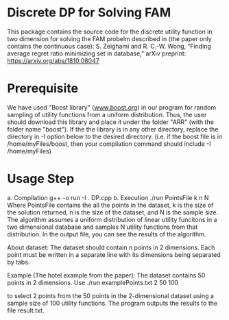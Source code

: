 # Discrete DP for Solving FAM
This package contains the source code for the discrete utility function in two dimension for solving the FAM probelm described in (the paper only contains the continuous case): S. Zeighami and R. C.-W. Wong, “Finding average regret ratio minimizing set in database,” arXiv preprint: https://arxiv.org/abs/1810.08047

Prerequisite
===========
We have used "Boost library" (www.boost.org) in our program for random sampling of utility functions from a uniform distribution. Thus, the user should download this library and place it under the folder "ARR" (with the folder name "boost"). If the the library is in any other directory, replace the directory in -I option below to the desired directory. (i.e. if the boost file is in /home/myFiles/boost, then your compilation command should include -I /home/myFiles)

Usage Step
===========
a. Compilation
	g++ -o run -I . DP.cpp
b. Execution
	./run PointsFile k n N
Where PointsFile contains the all the points in the dataset, k is the size of the solution returned, n is the size of the dataset, and N is the sample size. The algorithm assumes a uniform distribution of linear utility funcitons in a two dimensional database and samples N utility functions from that distribution.
In the output file, you can see the results of the algorithm. 

About dataset:
The dataset should contain n points in 2 dimensions. Each point must be written in a separate line with its dimensions being separated by tabs.

Example (The hotel example from the paper):
The dataset contains 50 points in 2 dimensions. Use
	./run examplePoints.txt 2 50 100

to select 2 points from the 50 points in the 2-dimensional dataset using a sample size of 100 utility functions. The program outputs the results to the file result.txt. 
